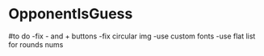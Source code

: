 # OpponentIsGuess

#to do
-fix - and + buttons
-fix circular img
-use custom fonts
-use flat list for rounds nums
